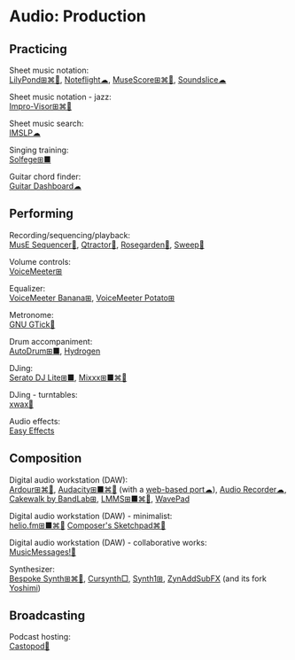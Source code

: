 # Audio: Production

## Practicing

Sheet music notation:  
[LilyPond⊞⌘🐧](https://lilypond.org/),
[Noteflight☁](https://www.noteflight.com/),
[MuseScore⊞⌘🐧](https://musescore.org/),
[Soundslice☁](https://www.soundslice.com/)

Sheet music notation - jazz:  
[Impro-Visor⊞⌘🐧](https://www.cs.hmc.edu/~keller/jazz/improvisor/)

Sheet music search:  
[IMSLP☁](https://imslp.org/wiki/Main_Page)

Singing training:  
[Solfege⊞■](https://portableapps.com/apps/education/solfege-portable)

Guitar chord finder:  
[Guitar Dashboard☁](https://guitardashboard.com/)

## Performing

Recording/sequencing/playback:  
[MusE Sequencer🐧](https://muse-sequencer.github.io/),
[Qtractor🐧](https://qtractor.org/),
[Rosegarden🐧](https://rosegardenmusic.com/),
[Sweep🐧](http://www.metadecks.org/software/sweep/)

Volume controls:  
[VoiceMeeter⊞](https://vb-audio.com/Voicemeeter/index.htm)

Equalizer:  
[VoiceMeeter Banana⊞](https://vb-audio.com/Voicemeeter/banana.htm),
[VoiceMeeter Potato⊞](https://vb-audio.com/Voicemeeter/potato.htm)

Metronome:  
[GNU GTick🐧](https://antcom.de/gtick/)

Drum accompaniment:  
[AutoDrum⊞■](https://openmidiproject.osdn.jp/AutoDrum_en.html),
[Hydrogen](http://hydrogen-music.org/)

DJing:  
[Serato DJ Lite⊞■](https://serato.com/dj/lite),
[Mixxx⊞■⌘🐧](https://www.mixxx.org/)

DJing - turntables:  
[xwax🐧](https://xwax.org/)

Audio effects:  
[Easy Effects](https://github.com/wwmm/easyeffects)

## Composition

Digital audio workstation (DAW):  
[Ardour⊞⌘🐧](https://www.ardour.org/),
[Audacity⊞■⌘🐧](https://www.audacityteam.org/) (with a [web-based port☁](https://wavacity.com/)),
[Audio Recorder☁](https://webbrowsertools.com/audio-recorder/),
[Cakewalk by BandLab⊞](https://www.bandlab.com/products/cakewalk),
[LMMS⊞■⌘🐧](https://lmms.io/),
[WavePad](https://www.nch.com.au/wavepad/index.html)

Digital audio workstation (DAW) - minimalist:  
[helio.fm⊞■⌘🐧](https://helio.fm/)
[Composer's Sketchpad⌘🍎](http://composerssketchpad.com/)

Digital audio workstation (DAW) - collaborative works:  
[MusicMessages!🍎](http://musicmessages.io/)

Synthesizer:  
[Bespoke Synth⊞⌘🐧](https://www.bespokesynth.com/),
[Cursynth□](https://www.gnu.org/software/cursynth/),
[Synth1⊞](https://daichilab.sakura.ne.jp/softsynth/index.html),
[ZynAddSubFX](https://zynaddsubfx.sourceforge.io/) (and its fork [Yoshimi](https://yoshimi.sourceforge.io/))

## Broadcasting

Podcast hosting:  
[Castopod💾](https://castopod.org/)
